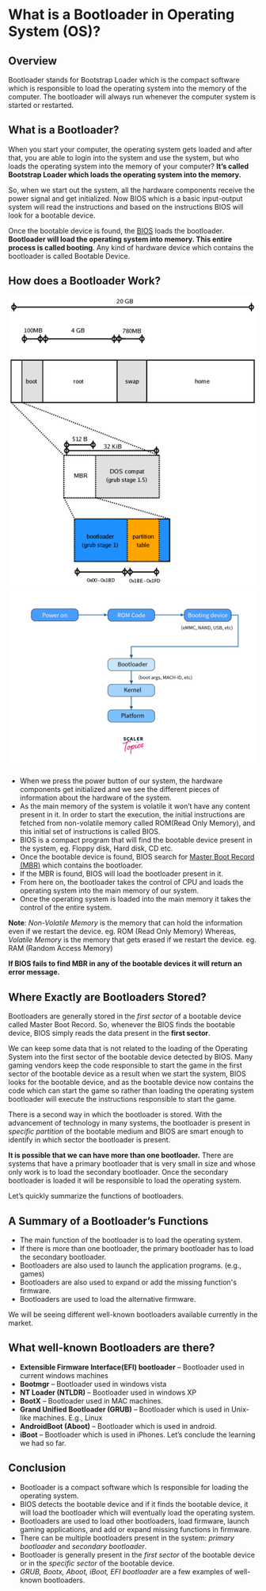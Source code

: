 # What is a Bootloader in Operating System (OS)?

## Overview

Bootloader  stands for Bootstrap Loader which is the compact software which is responsible to load the operating system into the memory of the computer. The bootloader will always run whenever the computer system is started or restarted.

## What is a Bootloader?

When you start your computer, the operating system gets loaded and after that, you are able to login into the system and use the system, but who loads the operating system into the memory of your computer?  **It’s called  Bootstrap Loader  which loads the operating system into the memory.**

So, when we start out the system, all the hardware components receive the power signal and get initialized. Now  BIOS  which is a basic input-output system will read the instructions and based on the instructions  BIOS  will look for a bootable device.

Once the bootable device is found, the  [BIOS](https://www.scaler.com/topics/operating-system/what-is-bios/)  loads the bootloader.  **Bootloader will load the operating system into memory. This entire process is called booting**. Any kind of hardware device which contains the bootloader is called  Bootable Device.

## How does a Bootloader Work?


<img width="610" alt="Capture d’écran 2023-12-20 à 13 23 14" src="https://github.com/maxime-42/kfs-1/blob/main/schema/mbr.png">


<img width="610" alt="Capture d’écran 2023-12-20 à 13 23 14" src="https://github.com/maxime-42/kfs-1/blob/main/schema/what-is-bootloader-image1.webp">



-   When we press the power button of our system, the hardware components get initialized and we see the different pieces of information about the hardware of the system.
-   As the main memory of the system is volatile it won’t have any content present in it. In order to start the execution, the initial instructions are fetched from non-volatile memory called  ROM(Read Only Memory), and this initial set of instructions is called  BIOS.
-   BIOS  is a compact program that will find the bootable device present in the system, eg.  Floppy disk,  Hard disk,  CD  etc.
-   Once the bootable device is found, BIOS search for  [Master Boot Record (MBR)](https://www.scaler.com/topics/operating-system/what-is-bios/)  which contains the bootloader.
-   If the  MBR  is found,  BIOS  will load the bootloader present in it.
-   From here on, the bootloader takes the control of CPU and loads the operating system into the main memory of our system.
-   Once the operating system is loaded into the main memory it takes the control of the entire system.

**Note**:  _Non-Volatile Memory_  is the memory that can hold the information even if we restart the device. eg. ROM (Read Only Memory) Whereas,  _Volatile Memory_  is the memory that gets erased if we restart the device. eg. RAM (Random Access Memory)

**If BIOS fails to find  MBR  in any of the bootable devices it will return an error message.**

## Where Exactly are Bootloaders Stored?

Bootloaders are generally stored in the  _first sector_  of a bootable device called  Master Boot Record. So, whenever the  BIOS  finds the bootable device,  BIOS  simply reads the data present in the  **first sector**.

We can keep some data that is not related to the loading of the Operating System into the first sector of the bootable device detected by  BIOS. Many gaming vendors keep the code responsible to start the game in the first sector of the bootable device as a result when we start the system,  BIOS  looks for the bootable device, and as the bootable device now contains the code which can start the game so rather than loading the operating system bootloader will execute the instructions responsible to start the game.

There is a second way in which the bootloader is stored. With the advancement of technology in many systems, the bootloader is present in  _specific partition_  of the bootable medium and  BIOS  are smart enough to identify in which sector the bootloader is present.

**It is possible that we can have more than one bootloader.**  There are systems that have a primary bootloader that is very small in size and whose only work is to load the secondary bootloader. Once the secondary bootloader is loaded it will be responsible to load the operating system.

Let’s quickly summarize the functions of bootloaders.

## A Summary of a Bootloader’s Functions

-   The main function of the bootloader is to load the operating system.
-   If there is more than one bootloader, the primary bootloader has to load the secondary bootloader.
-   Bootloaders are also used to launch the application programs. (e.g., games)
-   Bootloaders are also used to expand or add the missing function's firmware.
-   Bootloaders are used to load the alternative firmware.

We will be seeing different well-known bootloaders available currently in the market.

## What well-known Bootloaders are there?

-   **Extensible Firmware Interface(EFI) bootloader**  – Bootloader used in current windows machines
-   **Bootmgr**  – Bootloader used in windows vista
-   **NT Loader (NTLDR)**  – Bootloader used in windows XP
-   **BootX**  – Bootloader used in MAC machines.
-   **Grand Unified Bootloader (GRUB)**  – Bootloader which is used in Unix-like machines. E.g., Linux
-   **AndroidBoot (Aboot)**  – Bootloader which is used in android.
-   **iBoot**  – Bootloader which is used in iPhones. Let’s conclude the learning we had so far.

## Conclusion

-   Bootloader is a compact software which Is responsible for loading the operating system.
-   BIOS  detects the bootable device and if it finds the bootable device, it will load the bootloader which will eventually load the operating system.
-   Bootloaders are used to load other bootloaders, load firmware, launch gaming applications, and add or expand missing functions in firmware.
-   There can be multiple bootloaders present in the system:  _primary bootloader_  and  _secondary bootloader_.
-   Bootloader is generally present in the  _first sector_  of the bootable device or in the  _specific sector_  of the bootable device.
-   _GRUB,  Bootx,  Aboot,  iBoot,  EFI bootloader_  are a few examples of well-known bootloaders.
